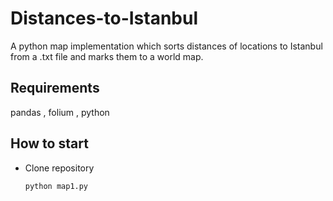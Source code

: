 # Distances-to-Istanbul

A python map implementation which sorts distances of locations to Istanbul from a .txt file and marks them to a world map.

## Requirements

pandas , folium , python

## How to start
- Clone repository

  `python map1.py`
